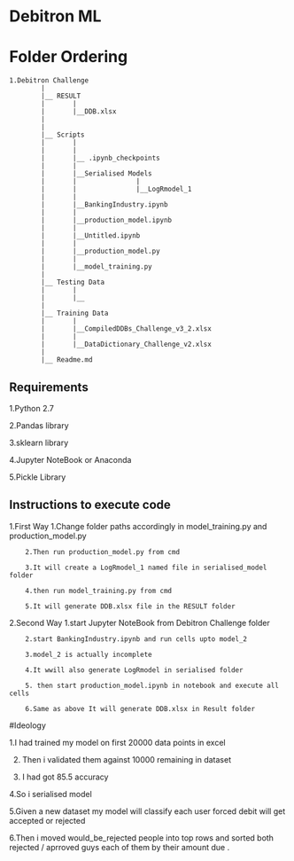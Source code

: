 # Debitron ML 

# Folder Ordering
```
1.Debitron Challenge
		|
		|__ RESULT
		|		|
		|		|__DDB.xlsx
		|
		|
		|__ Scripts
		|		|
		|		|
		|		|__ .ipynb_checkpoints
		|		|
		|		|__Serialised Models
		|		|				|
		|		|				|__LogRmodel_1
		|		|				
		|		|__BankingIndustry.ipynb
		|		|
		|		|__production_model.ipynb
		|		|
		|		|__Untitled.ipynb
		|		|
		|		|__production_model.py
		| 		|
		|		|__model_training.py
		|
		|__ Testing Data
		|		|
		|		|__
		|
		|__ Training Data
		|		|
		|		|__CompiledDDBs_Challenge_v3_2.xlsx
		|       |
		|       |__DataDictionary_Challenge_v2.xlsx
		|		
		|__ Readme.md

```
## Requirements

1.Python 2.7

2.Pandas library

3.sklearn library

4.Jupyter NoteBook or Anaconda

5.Pickle Library

## Instructions to execute code

1.First Way
		1.Change folder paths accordingly in model_training.py and production_model.py 

		2.Then run production_model.py from cmd

		3.It will create a LogRmodel_1 named file in serialised_model folder

		4.then run model_training.py from cmd 

		5.It will generate DDB.xlsx file in the RESULT folder

2.Second Way
		1.start Jupyter NoteBook from Debitron Challenge folder 

		2.start BankingIndustry.ipynb and run cells upto model_2

		3.model_2 is actually incomplete

		4.It wwill also generate LogRmodel in serialised folder

		5. then start production_model.ipynb in notebook and execute all cells

		6.Same as above It will generate DDB.xlsx in Result folder



#Ideology 

1.I had trained my model on first 20000 data points in excel 

2. Then i validated them against 10000 remaining in dataset 

3. I had got 85.5 accuracy 

4.So i serialised model

5.Given a new dataset my model will classify each user forced debit will get accepted or rejected 

6.Then i moved would_be_rejected people into top rows and sorted both rejected / aprroved guys  each of them by their amount due .




